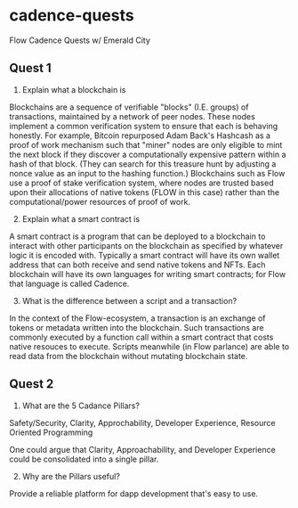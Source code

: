 # cadence-quests
Flow Cadence Quests w/ Emerald City

## Quest 1 

1. Explain what a blockchain is

Blockchains are a sequence of verifiable "blocks" (I.E. groups) of transactions, maintained by a network of peer nodes.  These nodes implement a common verification system to ensure that each is behaving honestly.  For example, Bitcoin repurposed Adam Back's Hashcash as a proof of work mechanism such that "miner" nodes are only eligible to mint the next block if they discover a computationally expensive pattern within a hash of that block.  (They can search for this treasure hunt by adjusting a nonce value as an input to the hashing function.)  Blockchains such as Flow use a proof of stake verification system, where nodes are trusted based upon their allocations of native tokens (FLOW in this case) rather than the computational/power resources of proof of work.

2. Explain what a smart contract is

A smart contract is a program that can be deployed to a blockchain to interact with other participants on the blockchain as specified by whatever logic it is encoded with.  Typically a smart contract will have its own wallet address that can both receive and send native tokens and NFTs.  Each blockchain will have its own languages for writing smart contracts; for Flow that language is called Cadence.

3. What is the difference between a script and a transaction?

In the context of the Flow-ecosystem, a transaction is an exchange of tokens or metadata written into the blockchain.  Such transactions are commonly executed by a function call within a smart contract that costs native resouces to execute.  Scripts meanwhile (in Flow parlance) are able to read data from the blockchain without mutating blockchain state.

## Quest 2

1. What are the 5 Cadance Pillars?

Safety/Security, Clarity, Approchability, Developer Experience, Resource Oriented Programming

One could argue that Clarity, Approachability, and Developer Experience could be consolidated into a single pillar.

2. Why are the Pillars useful?

Provide a reliable platform for dapp development that's easy to use.

